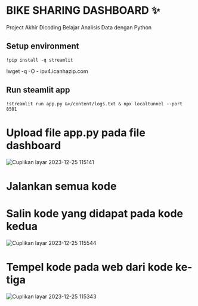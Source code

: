 # BIKE SHARING DASHBOARD ✨

Project Akhir Dicoding Belajar Analisis Data dengan Python

## Setup environment

```
!pip install -q streamlit
```
!wget -q -O - ipv4.icanhazip.com
## Run steamlit app

```
!streamlit run app.py &>/content/logs.txt & npx localtunnel --port 8501 
```


# Upload file app.py pada file dashboard
![Cuplikan layar 2023-12-25 115141](https://github.com/Maulana825/Proyek/assets/126551424/a8f75644-2ecb-43aa-85a5-d83d2b24c3ec)
# Jalankan semua kode
# Salin kode yang didapat pada kode kedua
![Cuplikan layar 2023-12-25 115544](https://github.com/Maulana825/Proyek/assets/126551424/acbee0c8-7fae-45ab-82d9-44a6269771bd)
# Tempel kode pada web dari kode ke-tiga
![Cuplikan layar 2023-12-25 115343](https://github.com/Maulana825/Proyek/assets/126551424/08a8f48f-8326-41fd-a961-5d3bdac0ed40)


